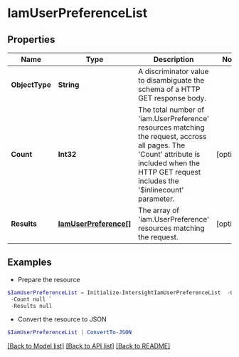 # IamUserPreferenceList
## Properties

Name | Type | Description | Notes
------------ | ------------- | ------------- | -------------
**ObjectType** | **String** | A discriminator value to disambiguate the schema of a HTTP GET response body. | 
**Count** | **Int32** | The total number of &#39;iam.UserPreference&#39; resources matching the request, accross all pages. The &#39;Count&#39; attribute is included when the HTTP GET request includes the &#39;$inlinecount&#39; parameter. | [optional] 
**Results** | [**IamUserPreference[]**](IamUserPreference.md) | The array of &#39;iam.UserPreference&#39; resources matching the request. | [optional] 

## Examples

- Prepare the resource
```powershell
$IamUserPreferenceList = Initialize-IntersightIamUserPreferenceList  -ObjectType null `
 -Count null `
 -Results null
```

- Convert the resource to JSON
```powershell
$IamUserPreferenceList | ConvertTo-JSON
```

[[Back to Model list]](../README.md#documentation-for-models) [[Back to API list]](../README.md#documentation-for-api-endpoints) [[Back to README]](../README.md)


